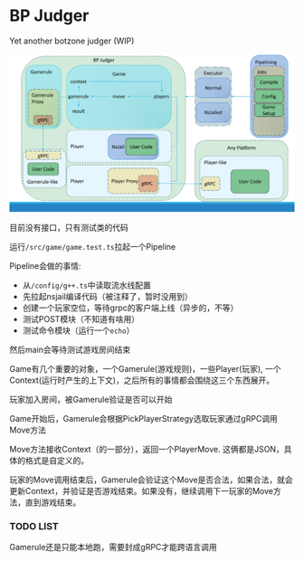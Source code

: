 # BP Judger

Yet another botzone judger (WIP)

![arch](image.png)

目前没有接口，只有测试类的代码

运行`/src/game/game.test.ts`拉起一个Pipeline

Pipeline会做的事情:
  - 从`/config/g++.ts`中读取流水线配置
  - 先拉起nsjail编译代码（被注释了，暂时没用到）
  - 创建一个玩家空位，等待grpc的客户端上线（异步的，不等）
  - 测试POST模块（不知道有啥用）
  - 测试命令模块（运行一个`echo`）

然后main会等待测试游戏房间结束

Game有几个重要的对象，一个Gamerule(游戏规则)，一些Player(玩家), 一个Context(运行时产生的上下文)，之后所有的事情都会围绕这三个东西展开。

玩家加入房间，被Gamerule验证是否可以开始

Game开始后，Gamerule会根据PickPlayerStrategy选取玩家通过gRPC调用Move方法

Move方法接收Context（的一部分），返回一个PlayerMove. 这俩都是JSON，具体的格式是自定义的。

玩家的Move调用结束后，Gamerule会验证这个Move是否合法，如果合法，就会更新Context，并验证是否游戏结束。如果没有，继续调用下一玩家的Move方法，直到游戏结束。


### TODO LIST
Gamerule还是只能本地跑，需要封成gRPC才能跨语言调用
